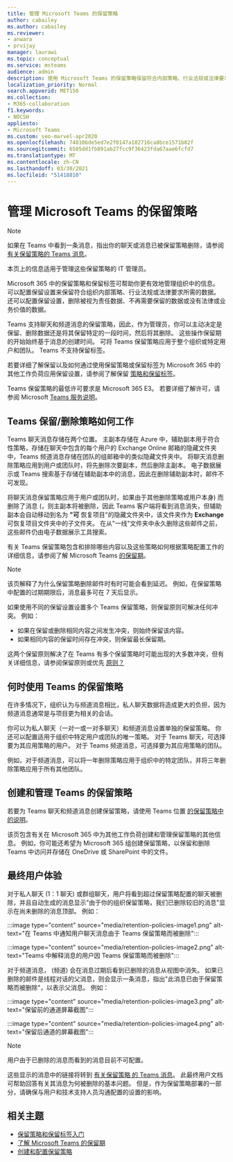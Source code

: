 ```yaml
---
title: 管理 Microsoft Teams 的保留策略
author: cabailey
ms.author: cabailey
ms.reviewer:
- anwara
- prvijay
manager: laurawi
ms.topic: conceptual
ms.service: msteams
audience: admin
description: 使用 Microsoft Teams 的保留策略保留符合内部策略、行业法规或法律要求所需的消息，并删除被视为责任或无法律业务价值的邮件。
localization_priority: Normal
search.appverid: MET150
ms.collection:
- M365-collaboration
f1.keywords:
- NOCSH
appliesto:
- Microsoft Teams
ms.custom: seo-marvel-apr2020
ms.openlocfilehash: 748106de5ed7e2f0147a182716ca8bce1571b82f
ms.sourcegitcommit: 6505dd1fb891ab27fcc9f36423fda67aae6fcfd7
ms.translationtype: MT
ms.contentlocale: zh-CN
ms.lasthandoff: 03/30/2021
ms.locfileid: "51418810"
---
```

# <a name="manage-retention-policies-for-microsoft-teams"></a>管理 Microsoft Teams 的保留策略

> [!NOTE]
> 如果在 Teams 中看到一条消息，指出你的聊天或消息已被保留策略删除，请参阅 [有关保留策略的 Teams 消息](https://support.microsoft.com/office/teams-messages-about-retention-policies-c151fa2f-1558-4cf9-8e51-854e925b483b)。
> 
> 本页上的信息适用于管理这些保留策略的 IT 管理员。

Microsoft 365 中的保留策略和保留标签可帮助你更有效地管理组织中的信息。 可以配置保留设置来保留符合组织内部策略、行业法规或法律要求所需的数据。 还可以配置保留设置，删除被视为责任数据、不再需要保留的数据或没有法律或业务价值的数据。

Teams 支持聊天和频道消息的保留策略，因此，作为管理员，你可以主动决定是保留、删除数据还是将其保留特定的一段时间，然后将其删除。 这些操作保留期的开始始终基于消息的创建时间。 可将 Teams 保留策略应用于整个组织或特定用户和团队。 Teams 不支持保留标签。

若要详细了解保留以及如何通过使用保留策略或保留标签为 Microsoft 365 中的其他工作负荷应用保留设置，请参阅了解保留 [策略和保留标签](/microsoft-365/compliance/retention)。

Teams 保留策略的最低许可要求是 Microsoft 365 E3。 若要详细了解许可，请参阅 Microsoft [Teams 服务说明](/office365/servicedescriptions/teams-service-description)。

## <a name="how-teams-retentiondeletion-policies-work"></a>Teams 保留/删除策略如何工作

Teams 聊天消息存储在两个位置。 主副本存储在 Azure 中，辅助副本用于符合性策略，存储在聊天中包含的每个用户的 Exchange Online 邮箱的隐藏文件夹中，Teams 频道消息存储在团队的组邮箱中的类似隐藏文件夹中。 将聊天消息删除策略应用到用户或团队时，将先删除次要副本，然后删除主副本。 电子数据展示或 Teams 搜索基于存储在辅助副本中的消息，因此在删除辅助副本时，邮件不可发现。 

将聊天消息保留策略应用于用户或团队时，如果由于其他删除策略或用户本身) 而删除了消息 (，则主副本将被删除，因此 Teams 客户端将看到消息消失，但辅助副本会自动移动到名为 **"可** 恢复项目"的隐藏文件夹中，该文件夹作为 **Exchange** 可恢复项目文件夹中的子文件夹。 在从"一线"文件夹中永久删除这些邮件之前，这些邮件仍由电子数据展示工具搜索。

有关 Teams 保留策略包含和排除哪些内容以及这些策略如何根据策略配置工作的详细信息，请参阅了解 Microsoft Teams [的保留期](/microsoft-365/compliance/retention-policies-teams)。

> [!NOTE]
> 该页解释了为什么保留策略删除邮件时有时可能会看到延迟。 例如，在保留策略中配置的过期期限后，消息最多可在 7 天后显示。

如果使用不同的保留设置设置多个 Teams 保留策略，则保留原则可解决任何冲突。 例如：
- 如果在保留或删除相同内容之间发生冲突，则始终保留该内容。
- 如果相同内容的保留时间存在冲突，则保留最长保留期。

这两个保留原则解决了在 Teams 有多个保留策略时可能出现的大多数冲突，但有关详细信息，请参阅保留原则或优先 [原则？](/microsoft-365/compliance/retention#the-principles-of-retention-or-what-takes-precedence)

## <a name="when-to-use-retention-policies-for-teams"></a>何时使用 Teams 的保留策略

在许多情况下，组织认为与频道消息相比，私人聊天数据将造成更大的负担，因为频道消息通常是与项目更为相关的会话。

你可以为私人聊天（一对一或一对多聊天）和频道消息设置单独的保留策略。 你还可以配置适用于组织中特定用户或团队的唯一策略。 对于 Teams 聊天，可选择要为其应用策略的用户。 对于 Teams 频道消息，可选择要为其应用策略的团队。

例如，对于频道消息，可以将一年删除策略应用于组织中的特定团队，并将三年删除策略应用于所有其他团队。

## <a name="create-and-manage-retention-policies-for-teams"></a>创建和管理 Teams 的保留策略

若要为 Teams 聊天和频道消息创建保留策略，请使用 Teams 位置 [的保留策略中的说明](/microsoft-365/compliance/create-retention-policies#retention-policy-for-teams-locations)。

该页包含有关在 Microsoft 365 中为其他工作负荷创建和管理保留策略的其他信息。 例如，你可能还希望为 Microsoft 365 组创建保留策略，以保留和删除 Teams 中访问并存储在 OneDrive 或 SharePoint 中的文件。  

## <a name="end-user-experience"></a>最终用户体验

对于私人聊天 (1：1 聊天) 或群组聊天，用户将看到超过保留策略配置的聊天被删除，并且自动生成的消息显示"由于你的组织保留策略，我们已删除较旧的消息"显示在尚未删除的消息顶部。 例如：

:::image type="content" source="media/retention-policies-image1.png" alt-text="在 Teams 中通知用户聊天消息由于 Teams 保留策略而被删除":::


:::image type="content" source="media/retention-policies-image2.png" alt-text="Teams 中解释消息的用户因 Teams 保留策略而被删除":::

对于频道消息， (频道) 会在消息过期后看到已删除的消息从视图中消失。 如果已删除的邮件是线程对话的父消息，则会显示一条消息，指出"此消息已由于保留策略而被删除"，以表示父消息。 例如：

:::image type="content" source="media/retention-policies-image3.png" alt-text="保留前的通道屏幕截图":::

:::image type="content" source="media/retention-policies-image4.png" alt-text="保留后通道的屏幕截图":::

> [!NOTE]
> 用户由于已删除的消息而看到的消息目前不可配置。

这些显示的消息中的链接将转到 [有关保留策略 的 Teams 消息](https://support.microsoft.com/en-us/office/teams-messages-about-retention-policies-c151fa2f-1558-4cf9-8e51-854e925b483b)。 此最终用户文档可帮助回答有关其消息为何被删除的基本问题。 但是，作为保留策略部署的一部分，请确保与用户和技术支持人员沟通配置的设置的影响。

## <a name="related-topics"></a>相关主题

- [保留策略和保留标签入门](/microsoft-365/compliance/get-started-with-retention)
- [了解 Microsoft Teams 的保留期](/microsoft-365/compliance/retention-policies-teams)
- [创建和配置保留策略](/microsoft-365/compliance/create-retention-policies)
